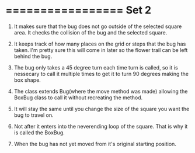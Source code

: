 =================
     Set 2
================= 
1. It makes sure that the bug does not go outside of the selected square area. It checks the collision of the bug and the selected square.

2. It keeps track of how many places on the grid or steps that the bug has taken. I'm pretty sure this will come in later so the flower trail can be left behind the bug.

3. The bug only takes a 45 degree turn each time turn is called, so it is nessecary to call it multiple times to get it to turn 90 degrees making the box shape.

4. The class extends Bug(where the move method was made) allowing the BoxBug class to call it without recreating the method.

5. It will stay the same until you change the size of the square you want the bug to travel on.

6. Not after it enters into the neverending loop of the square. That is why it is called the BoxBug.

7. When the bug has not yet moved from it's original starting position.